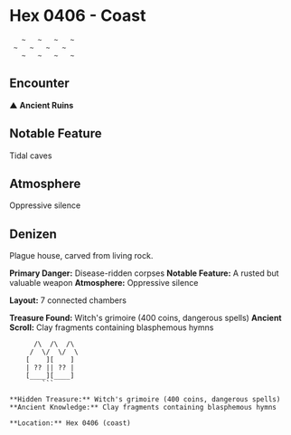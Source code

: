 # Hex 0406 - Coast
```
   ~   ~   ~   ~
 ~   ~   ~   ~
   ~   ~   ~   ~
```

## Encounter

▲ **Ancient Ruins**

## Notable Feature

Tidal caves

## Atmosphere

Oppressive silence

## Denizen

Plague house, carved from living rock.

**Primary Danger:** Disease-ridden corpses
**Notable Feature:** A rusted but valuable weapon
**Atmosphere:** Oppressive silence

**Layout:** 7 connected chambers

**Treasure Found:** Witch's grimoire (400 coins, dangerous spells)
**Ancient Scroll:** Clay fragments containing blasphemous hymns


```
      /\  /\  /\
     /  \/  \/  \
    [    ][    ]
    | ?? || ?? |
    [____][____]
        ```

**Hidden Treasure:** Witch's grimoire (400 coins, dangerous spells)
**Ancient Knowledge:** Clay fragments containing blasphemous hymns

**Location:** Hex 0406 (coast)
